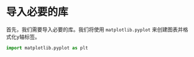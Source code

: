 # 导入必要的库

首先，我们需要导入必要的库。我们将使用 `matplotlib.pyplot` 来创建图表并格式化y轴标签。

```python
import matplotlib.pyplot as plt
```
